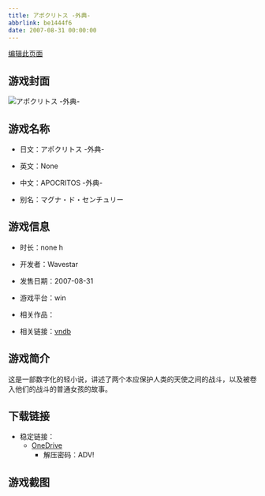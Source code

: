 ```yaml
---
title: アポクリトス -外典-
abbrlink: be1444f6
date: 2007-08-31 00:00:00
---
```

[编辑此页面](https://github.com/ACG-3/ADV3-source/blob/main/source/_posts/games/%E3%82%A2%E3%83%9D%E3%82%AF%E3%83%AA%E3%83%88%E3%82%B9%20-%E5%A4%96%E5%85%B8-.md)

## 游戏封面

![アポクリトス -外典-](https://pan.timero.xyz/d/onedrive/img_lib_001/%E3%82%A2%E3%83%9D%E3%82%AF%E3%83%AA%E3%83%88%E3%82%B9%20-%E5%A4%96%E5%85%B8-_cover.avif)


## 游戏名称

- 日文：アポクリトス -外典-
- 英文：None
- 中文：APOCRITOS -外典-

- 别名：マグナ・ド・センチュリー


## 游戏信息

- 时长：none h
- 开发者：Wavestar
- 发售日期：2007-08-31
- 游戏平台：win
- 相关作品：

- 相关链接：[vndb](https://vndb.org/v19006)


## 游戏简介

这是一部数字化的轻小说，讲述了两个本应保护人类的天使之间的战斗，以及被卷入他们的战斗的普通女孩的故事。


## 下载链接

- 稳定链接：
    - [OneDrive](https://pan.timero.xyz/onedrive/adv_lib_001/%E3%82%A2%E3%83%9D%E3%82%AF%E3%83%AA%E3%83%88%E3%82%B9%20-%E5%A4%96%E5%85%B8-)
        - 解压密码：ADV!



## 游戏截图


